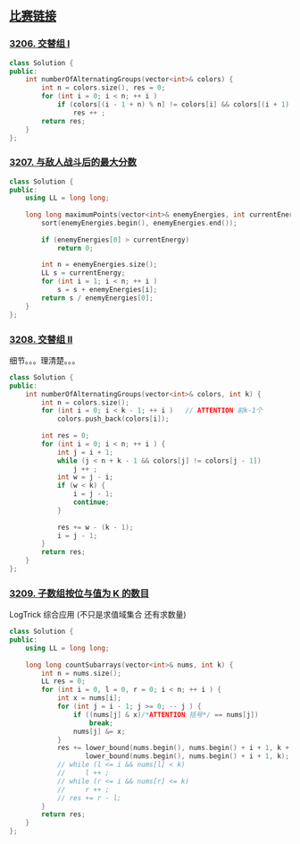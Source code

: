 ## [比赛链接](https://leetcode.cn/contest/biweekly-contest-134/)


### [3206. 交替组 I](https://leetcode.cn/problems/alternating-groups-i/)



```c++
class Solution {
public:
    int numberOfAlternatingGroups(vector<int>& colors) {
        int n = colors.size(), res = 0;
        for (int i = 0; i < n; ++ i )
            if (colors[(i - 1 + n) % n] != colors[i] && colors[(i + 1) % n] != colors[i])
                res ++ ;
        return res;
    }
};
```


### [3207. 与敌人战斗后的最大分数](https://leetcode.cn/problems/maximum-points-after-enemy-battles/)



```c++
class Solution {
public:
    using LL = long long;
    
    long long maximumPoints(vector<int>& enemyEnergies, int currentEnergy) {
        sort(enemyEnergies.begin(), enemyEnergies.end());
        
        if (enemyEnergies[0] > currentEnergy)
            return 0;
        
        int n = enemyEnergies.size();
        LL s = currentEnergy;
        for (int i = 1; i < n; ++ i )
            s = s + enemyEnergies[i];
        return s / enemyEnergies[0];
    }
};
```

### [3208. 交替组 II](https://leetcode.cn/problems/alternating-groups-ii/)

细节。。。理清楚。。。

```c++
class Solution {
public:
    int numberOfAlternatingGroups(vector<int>& colors, int k) {
        int n = colors.size();
        for (int i = 0; i < k - 1; ++ i )	// ATTENTION 前k-1个
            colors.push_back(colors[i]);
        
        int res = 0;
        for (int i = 0; i < n; ++ i ) {
            int j = i + 1;
            while (j < n + k - 1 && colors[j] != colors[j - 1])
                j ++ ;
            int w = j - i;
            if (w < k) {
                i = j - 1;
                continue;
            }
            
            res += w - (k - 1);
            i = j - 1;
        }
        return res;
    }
};
```

### [3209. 子数组按位与值为 K 的数目](https://leetcode.cn/problems/number-of-subarrays-with-and-value-of-k/)

LogTrick 综合应用 (不只是求值域集合 还有求数量)

```c++
class Solution {
public:
    using LL = long long;
    
    long long countSubarrays(vector<int>& nums, int k) {
        int n = nums.size();
        LL res = 0;
        for (int i = 0, l = 0, r = 0; i < n; ++ i ) {
            int x = nums[i];
            for (int j = i - 1; j >= 0; -- j ) {
                if ((nums[j] & x)/*ATTENTION 括号*/ == nums[j])
                    break;
                nums[j] &= x;
            }
            res += lower_bound(nums.begin(), nums.begin() + i + 1, k + 1) -
                   lower_bound(nums.begin(), nums.begin() + i + 1, k);
            // while (l <= i && nums[l] < k)
            //     l ++ ;
            // while (r <= i && nums[r] <= k)
            //     r ++ ;
            // res += r - l;
        }
        return res;
    }
};
```
